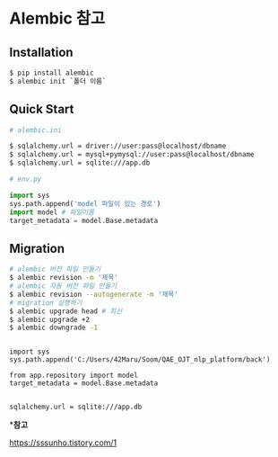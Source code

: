 # Alembic 참고

## Installation

```bash
$ pip install alembic
$ alembic init `폴더 이름`
```



## Quick Start

```bash
# alembic.ini

$ sqlalchemy.url = driver://user:pass@localhost/dbname
$ sqlalchemy.url = mysql+pymysql://user:pass@localhost/dbname
$ sqlalchemy.url = sqlite:///app.db
```



```python
# env.py

import sys
sys.path.append('model 파일이 있는 경로')
import model # 파일이름
target_metadata = model.Base.metadata
```



## Migration

```bash
# alembic 버전 파일 만들기
$ alembic revision -m '제목'
# alembic 자동 버전 파일 만들기
$ alembic revision --autogenerate -m '제목'
# migration 실행하기
$ alembic upgrade head # 최신
$ alembic upgrade +2
$ alembic downgrade -1
```



```

import sys
sys.path.append('C:/Users/42Maru/Soom/QAE_OJT_nlp_platform/back')

from app.repository import model
target_metadata = model.Base.metadata


sqlalchemy.url = sqlite:///app.db
```







***참고**

https://sssunho.tistory.com/1